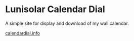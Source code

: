 # Lunisolar Calendar Dial

A simple site for display and download of my wall calendar.

[calendardial.info](http://www.calendardial.info/)
